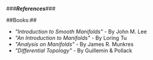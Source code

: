 ###***References***###

##Books:##

- *"Introduction to Smooth Manifolds"* - By John M. Lee
- *"An Introduction to Manifolds"* - By Loring Tu
- *"Analysis on Manifolds"* - By James R. Munkres
- *"Differential Topology"* - By Guillemin & Pollack



